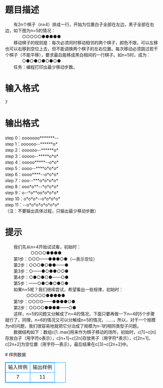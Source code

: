 # 

 
 # 题目描述 
<p>
　　有2n个棋子（n≥4）排成一行，开始为位置白子全部在左边，黑子全部在右边，如下图为n=5的情况：<br>　　　　○○○○○●●●●●<br>　　移动棋子的规则是：每次必须同时移动相邻的两个棋子，颜色不限，可以左移也可以右移到空位上去，但不能调换两个棋子的左右位置。每次移动必须跳过若干个棋子（不能平移），要求最后能移成黑白相间的一行棋子。如n=5时，成为：<br>　　　　○●○●○●○●○●<br>　　任务：编程打印出最少移动步数。<br></p> 

 
 # 输入格式 
<p>
7</p> 

 
 # 输出格式 
<p>
step 0：ooooooo*******--<br>step 1：oooooo--******o*<br>step 2：oooooo--******o*<br>step 3：ooooo--*****o*o*<br>step 4：ooooo*****--o*o*<br>step 5：oooo--****o*o*o*<br>step 6：oooo****--o*o*o*<br>step 7：ooo--***o*o*o*o*<br>step 8：ooo*o**--*o*o*o*<br>step 9：o--*o**oo*o*o*o*<br>step 10：o*o*o*--o*o*o*o*<br>step 11：--o*o*o*o*o*o*o*<br>（注：不要输出具体过程，只输出最少移动步数）<br></p> 

 
 # 提示 
<p>
　　我们先从n=4开始试试看，初始时：<br>　　　　　　○○○○●●●●<br>　　第1步：○○○——●●●○●（—表示空位）<br>　　第2步：○○○●○●●——●<br>　　第3步：○——●○●●○○●<br>　　第4步：○●○●○●——○●<br>　　第5步：——○●○●○●○●<br>　　如果n=5呢？我们继续尝试，希望看出一些规律，初始时：<br>　　　　　○○○○○●●●●●<br>　　第1步：○○○○——●●●●○●<br>　　第2步：○○○○●●●●——○●<br>　　这样，n=5的问题又分解成了n=4的情况，下面只要再做一下n=4的5个步骤就行了。同理，n=6的情况又可以分解成n=5的情况，……，所以，对于一个规模为n的问题，我们很容易地就把它分治成了规模为n-1的相同类型子问题。<br>　　数据结构如下：数组c[1..max]用来作为棋子移动的场所，初始时，c[1]~c[n]存放白子（用字符o表示），c[n+1]~c[2n]存放黑子（用字符*表示），c[2n+1]，c[2n+2]为空位置（用字符—表示）。最后结果在c[3]~c[2n+2]中。<br></p> 
# 样例数据
<style>
        table,table tr th, table tr td { border:1px solid #0094ff; }
        table { width: 200px; min-height: 25px; line-height: 25px; text-align: center; border-collapse: collapse;}   
    </style>
<table>
	<tr>
		<td>输入样例</td>
		<td>输出样例</td>
	</tr>
<tr><td>7</td><td>11</td></tr></table>
